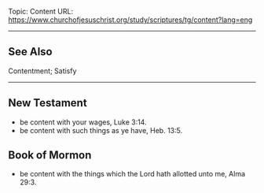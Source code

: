 Topic: Content
URL: https://www.churchofjesuschrist.org/study/scriptures/tg/content?lang=eng

---

## See Also

Contentment; Satisfy

---

## New Testament

- be content with your wages, Luke 3:14.
- be content with such things as ye have, Heb. 13:5.

## Book of Mormon

- be content with the things which the Lord hath allotted unto me, Alma 29:3.

